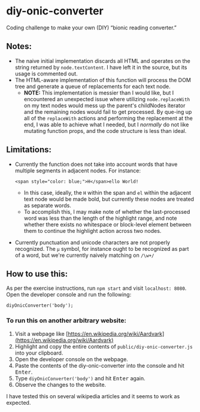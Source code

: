 # diy-onic-converter
Coding challenge to make your own (DIY) “bionic reading converter.”

## Notes:

- The naive initial implementation discards all HTML and operates on
  the string returned by `node.textContent`. I have left it in the
  source, but its usage is commented out.
- The HTML-aware implementation of this function will process the DOM
  tree and generate a queue of replacements for each text node.
  - **NOTE:** This implementation is messier than I would like, but I
    encountered an unexpected issue where utilizing `node.replaceWith`
    on my text nodes would mess up the parent's childNodes iterator
    and the remaining nodes would fail to get processed. By que-ing
    up all of the `replaceWith` actions and performing the replacement
    at the end, I was able to achieve what I needed, but I _normally_
    do not like mutating function props, and the code structure is
    less than ideal.

## Limitations:

- Currently the function does not take into account words that have
  multiple segments in adjacent nodes. For instance:
    ```
    <span style="color: blue;">H</span>ello World!
    ```
  - In this case, ideally, the `H` within the span and `el` within 
    the adjacent text node would be made bold, but currently these
    nodes are treated as separate words.
  - To accomplish this, I may make note of whether the last-processed
    word was less than the length of the highlight range, and note
    whether there exists no whitespace or block-level element between
    them to continue the highlight action across two nodes.

- Currently punctuation and unicode characters are not properly
  recognized. The `μ` symbol, for instance ought to be recognized
  as part of a word, but we're currently naively matching on `/\w+/`

## How to use this:

As per the exercise instructions, run `npm start` and visit
`localhost: 8080`. Open the developer console and run the following:

```
diyOnicConverter('body');
```

### To run this on another arbitrary website:

1. Visit a webpage like [https://en.wikipedia.org/wiki/Aardvark](https://en.wikipedia.org/wiki/Aardvark)
2. Highlight and copy the entire contents of `public/diy-onic-converter.js` into your clipboard.
3. Open the developer console on the webpage.
4. Paste the contents of the diy-onic-converter into the console and hit <kbd>Enter</kbd>.
5. Type `diyOnicConverter('body')` and hit <kbd>Enter</kbd> again.
6. Observe the changes to the website.

I have tested this on several wikipedia articles and it seems to work as expected.
